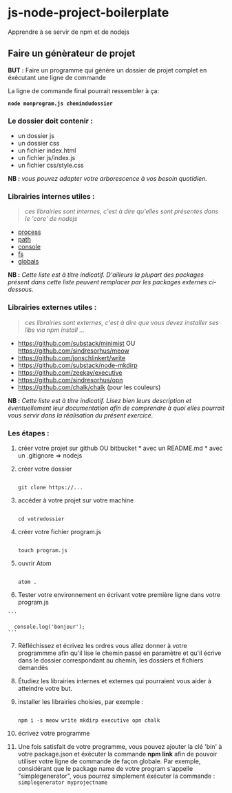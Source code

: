 # js-node-project-boilerplate
Apprendre à se servir de npm et de nodejs

## Faire un génèrateur de projet

**BUT :** Faire un programme qui génère un dossier de projet complet en éxécutant une ligne de commande

La ligne de commande final pourrait ressembler à ça:

**```node monprogram.js chemindudossier```**

### Le dossier doit contenir :
* un dossier js
* un dossier css
* un fichier index.html
* un fichier js/index.js
* un fichier css/style.css

**NB :** *vous pouvez adapter votre arborescence à vos besoin quotidien.*

### Librairies internes utiles :

> *ces librairies sont internes, c'est à dire qu'elles sont présentes dans le 'core' de nodejs*

* [process](https://nodejs.org/api/process.html)
* [path](https://nodejs.org/api/path.html)
* [console](https://nodejs.org/api/console.html)
* [fs](https://nodejs.org/api/fs.html)
* [globals](https://nodejs.org/api/globals.html)

**NB :** *Cette liste est à titre indicatif. D'ailleurs la plupart des packages présent dans cette liste peuvent remplacer par les packages externes ci-dessous.*

### Librairies externes utiles :

> *ces librairies sont externes, c'est à dire que vous devez installer ses libs via npm install ...*

* https://github.com/substack/minimist OU https://github.com/sindresorhus/meow
* https://github.com/jonschlinkert/write
* https://github.com/substack/node-mkdirp
* https://github.com/zeekay/executive
* https://github.com/sindresorhus/opn
* https://github.com/chalk/chalk (pour les couleurs)

**NB :** *Cette liste est à titre indicatif. Lisez bien leurs description et éventuellement leur documentation afin de comprendre à quoi elles pourrait vous servir dans la réalisation du présent exercice.*

### Les étapes : 

  1. créer votre projet sur github OU bitbucket
    * avec un README.md
    * avec un .gitignore => nodejs

  2. créer votre dossier

      ```

      git clone https://...

      ```

  3. accéder à votre projet sur votre machine

      ```

      cd votredossier

      ```

  4. créer votre fichier program.js

      ```

      touch program.js

      ```

  5. ouvrir Atom

      ```

      atom .

      ```

  6. Tester votre environnement en écrivant votre première ligne dans votre program.js

    ```

      console.log('bonjour');
    ```

  7. Réfléchissez et écrivez les ordres vous allez donner à votre programmme afin qu'il lise le chemin passé en paramètre et qu'il écrive dans le dossier correspondant au chemin, les dossiers et fichiers demandés
  
  8. Étudiez les librairies internes et externes qui pourraient vous aider à atteindre votre but.

  9. installer les librairies choisies, par exemple :

      ```
      
      npm i -s meow write mkdirp executive opn chalk

      ```

  10. écrivez votre programme
  
  11. Une fois satisfait de votre programme, vous pouvez ajouter la clé 'bin' à votre package.json et éxécuter la commande **npm link** afin de pouvoir utiliser votre ligne de commande de façon globale. Par exemple, considérant que le package name de votre program s'appelle "simplegenerator", vous pourrez simplement éxécuter la commande :
  
 ```simplegenerator myprojectname```
 
 
